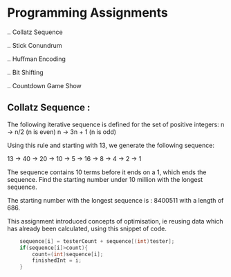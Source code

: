 # Programming Assignments

.. Collatz Sequence

.. Stick Conundrum

.. Huffman Encoding

.. Bit Shifting

.. Countdown Game Show


## Collatz Sequence : 
The following iterative sequence is defined for the set of positive integers:
n → n/2 (n is even)
n → 3n + 1 (n is odd)

Using this rule and starting with 13, we generate the following sequence:

13 → 40 → 20 → 10 → 5 → 16 → 8 → 4 → 2 → 1

The sequence contains 10 terms before it ends on a 1, which ends the sequence.
Find the starting number under 10 million with the longest sequence.

The starting number with the longest sequence is : 
8400511 with a length of 686.

This assignment introduced concepts of optimisation, ie reusing 
data which has already been calculated, using this snippet of code. 

```java
	sequence[i] = testerCount + sequence[(int)tester];
	if(sequence[i]>count){
		count=(int)sequence[i];
		finishedInt = i;
	}
```
